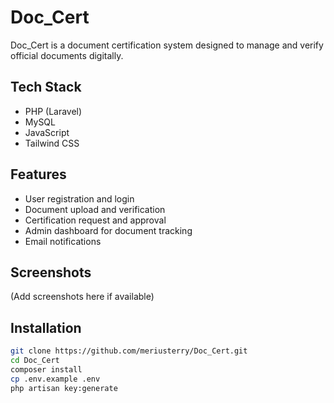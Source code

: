 # Doc_Cert

Doc_Cert is a document certification system designed to manage and verify official documents digitally.

## Tech Stack
- PHP (Laravel)
- MySQL
- JavaScript
- Tailwind CSS

## Features
- User registration and login
- Document upload and verification
- Certification request and approval
- Admin dashboard for document tracking
- Email notifications

## Screenshots
(Add screenshots here if available)

## Installation

```bash
git clone https://github.com/meriusterry/Doc_Cert.git
cd Doc_Cert
composer install
cp .env.example .env
php artisan key:generate
